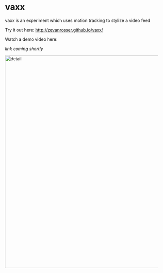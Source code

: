 # vaxx

vaxx is an experiment which uses motion tracking to stylize a video feed

Try it out here:
http://zevanrosser.github.io/vaxx/

Watch a demo video here:

_link coming shortly_

<img width="700" alt="detail" src="https://cloud.githubusercontent.com/assets/245500/14249644/b51f55ce-fa48-11e5-817f-8f44b5436736.png">

